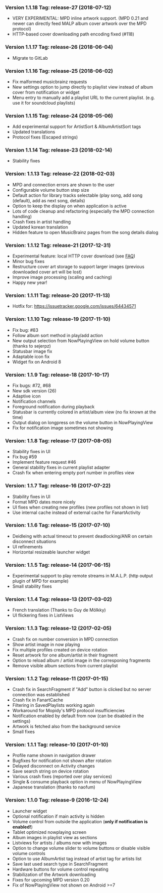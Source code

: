 ### Version 1.1.18 Tag: release-27 (2018-07-12)
 * VERY EXPERIMENTAL: MPD inline artwork support. (MPD 0.21 and newer can directly feed MALP album cover artwork over the MPD protocol)
 * HTTP-based cover downloading path encoding fixed (#118)

### Version 1.1.17 Tag: release-26 (2018-06-04)
 * Migrate to GitLab

### Version 1.1.16 Tag: release-25 (2018-06-02)
 * Fix malformed musicbrainz requests
 * New settings option to jump directly to playlist view instead of album cover from notification or widget
 * Menu entry to manually add a playlist URL to the current playlist. (e.g. use it for soundcloud playlists)

### Version 1.1.15 Tag: release-24 (2018-05-06)
 * Add experimental support for ArtistSort & AlbumArtistSort tags
 * Updated translations
 * Protocol fixes (Escaped strings)

### Version 1.1.14 Tag: release-23 (2018-02-14)
 * Stability fixes

### Version: 1.1.13 Tag: release-22 (2018-02-03) ###
 * MPD and connection errors are shown to the user
 * Configurable volume button step size
 * Default action for library tracks selectable (play song, add song (default), add as next song, details)
 * Option to keep the display on when application is active
 * Lots of code cleanup and refactoring (especially the MPD connection handling)
 * Crash fixes in artist handling
 * Updated korean translation
 * Hidden feature to open MusicBrainz pages from the song details dialog

### Version: 1.1.12 Tag: release-21 (2017-12-31) ###
 * Experimental feature: local HTTP cover download (see [FAQ](https://github.com/gateship-one/malp/wiki/FAQ))
 * Minor bug fixes
 * Restructure cover art storage to support larger images (previous downloaded cover art will be lost)
 * Improve image processing (scaling and caching)
 * Happy new year!

### Version: 1.1.11 Tag: release-20 (2017-11-13) ###
 * Hotfix for: https://issuetracker.google.com/issues/64434571

### Version: 1.1.10 Tag: release-19 (2017-11-10) ###
 * Fix bug: #83
 * Follow album sort method in play/add action
 * New output selection from NowPlayingView on hold volume button (thanks to sejerpz)
 * Statusbar image fix
 * Adaptable icon fix
 * Widget fix on Android 8

### Version: 1.1.9 Tag: release-18 (2017-10-17) ###
 * Fix bugs: #72, #68
 * New sdk version (26)
 * Adaptive icon
 * Notification channels
 * Foreground notification during playback
 * Statusbar is currently colored in artist/album view (no fix known at the time)
 * Output dialog on longpress on the volume button in NowPlayingView
 * Fix for notification image sometimes not showing

### Version: 1.1.8 Tag: release-17 (2017-08-05) ###
 * Stability fixes in UI
 * Fix bug #59
 * Implement feature request #46
 * General stability fixes in current playlist adapter
 * Crash fix when entering empty port number in profiles view

### Version: 1.1.7 Tag: release-16 (2017-07-22) ###
 * Stability fixes in UI
 * Format MPD dates more nicely
 * UI fixes when creating new profiles (new profiles not shown in list)
 * Use internal cache instead of external cache for FanartActivity

### Version: 1.1.6 Tag: release-15 (2017-07-10) ###
 * Deidleing with actual timeout to prevent deadlocking/ANR on certain disconnect situations
 * UI refinements
 * Horizontal resizeable launcher widget

### Version: 1.1.5 Tag: release-14 (2017-06-15) ###
 * Experimental support to play remote streams in M.A.L.P. (http output plugin of MPD for example)
 * Small stability fixes

### Version: 1.1.4 Tag: release-13 (2017-03-02) ###
 * French translation (Thanks to Guy de Mölkky)
 * UI flickering fixes in ListViews 

### Version: 1.1.3 Tag: release-12 (2017-02-05) ###
 * Crash fix on number conversion in MPD connection
 * Show artist image in now playing
 * Fix multiple profiles created on device rotation
 * Reset artwork for one album/artist in their fragment
 * Option to reload album / artist image in the corresponing fragments
 * Remove visible album sections from current playlist

### Version: 1.1.2 Tag: release-11 (2017-01-15) ###
 * Crash fix in SearchFragment if "Add" button is clicked but no server connection was established
 * Crash fix in FanartCache 
 * Filtering in SavedPlaylists working again
 * Workaround for Mopidy's MPD protocol insufficiencies
 * Notification enabled by default from now (can be disabled in the settings)
 * Artwork is fetched also from the background service
 * Small fixes

### Version: 1.1.1 Tag: release-10 (2017-01-10) ###
 * Profile name shown in navigation drawer
 * Bugfixes for notification not shown after rotation
 * Delayed disconnect on Activity changes
 * Save search string on device rotation
 * Various crash fixes (reported over play services)
 * Single & consume playback option in menu of NowPlayingView
 * Japanese translation (thanks to naofum)

### Version: 1.1.0 Tag: release-9 (2016-12-24) ###
 * Launcher widget
 * Optional notification if main activity is hidden
 * Volume control from outside the application (**only if notification is enabled!**)
 * Tablet optimized nowplaying screen
 * Album images in playlist view as sections
 * Listviews for artists / albums now with images
 * Option to change volume slider to volume buttons or disable visible volume controls
 * Option to use AlbumArtist tag instead of artist tag for artists list
 * Save last used search type in SearchFragment
 * Hardware buttons for volume control repeating
 * Stabilization of the Artwork downloading
 * Fixes for upcoming MPD version 0.20
 * Fix of NowPlayingView not shown on Android >=7

